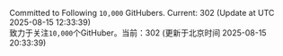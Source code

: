 Committed to Following `10,000` GitHubers. Current: <!-- FOLLOWING_COUNT -->302<!-- FOLLOWING_COUNT --> (Update at UTC <!-- LAST_UPDATED -->2025-08-15 12:33:39<!-- LAST_UPDATED -->)<br>
致力于关注`10,000`个GitHuber。当前：<!-- FOLLOWING_COUNT -->302<!-- FOLLOWING_COUNT --> (更新于北京时间 <!-- LAST_UPDATED_CST -->2025-08-15 20:33:39<!-- LAST_UPDATED_CST -->)
